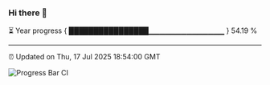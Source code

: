 ### Hi there 👋

⏳ Year progress { ████████████████▁▁▁▁▁▁▁▁▁▁▁▁▁▁ } 54.19 %

---

⏰ Updated on Thu, 17 Jul 2025 18:54:00 GMT

![Progress Bar CI](https://github.com/IshwaranRudhara/GIT-ACTION/workflows/Progress%20Bar%20CI/badge.svg)

